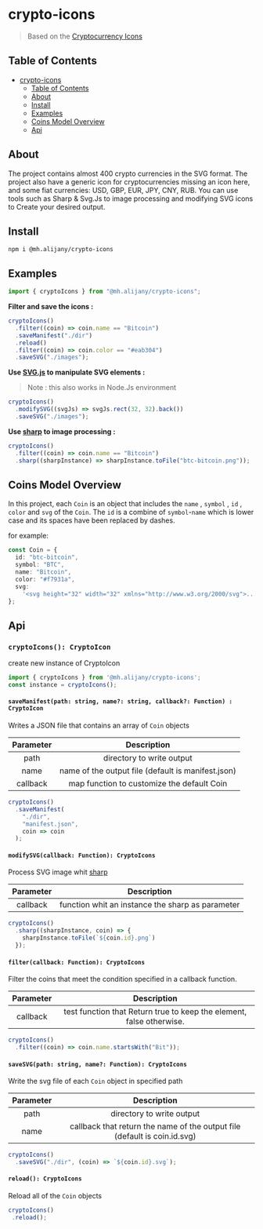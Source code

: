 # crypto-icons

> Based on the [Cryptocurrency Icons](https://github.com/spothq/cryptocurrency-icons)

## Table of Contents

- [crypto-icons](#crypto-icons)
  - [Table of Contents](#table-of-contents)
  - [About](#about)
  - [Install](#install)
  - [Examples](#examples)
  - [Coins Model Overview](#coins-model-overview)
  - [Api](#api)

## About

The project contains almost 400 crypto currencies in the SVG format.
The project also have a generic icon for cryptocurrencies missing an icon here, and some fiat currencies: USD, GBP, EUR, JPY, CNY, RUB.
You can use tools such as Sharp & Svg.Js to image processing and modifying SVG icons to Create your desired output.

## Install

```properties
npm i @mh.alijany/crypto-icons
```

## Examples

```typescript
import { cryptoIcons } from "@mh.alijany/crypto-icons";
```

**Filter and save the icons :**

```typescript
cryptoIcons()
  .filter((coin) => coin.name == "Bitcoin")
  .saveManifest("./dir")
  .reload()
  .filter((coin) => coin.color == "#eab304")
  .saveSVG("./images");
```

**Use [SVG.js](https://svgjs.com/) to manipulate SVG elements :**

> Note : this also works in Node.Js environment

```typescript
cryptoIcons()
  .modifySVG((svgJs) => svgJs.rect(32, 32).back())
  .saveSVG("./images");
```

**Use [sharp](https://sharp.pixelplumbing.com/) to image processing :**

```typescript
cryptoIcons()
  .filter((coin) => coin.name == "Bitcoin")
  .sharp((sharpInstance) => sharpInstance.toFile("btc-bitcoin.png"));
```

## Coins Model Overview

In this project, each `Coin` is an object that includes the `name` , `symbol` , `id` , `color` and `svg` of the `Coin`.
The `id` is a combine of `symbol`-`name` which is lower case and its spaces have been replaced by dashes.

for example:

```typescript
const Coin = {
  id: "btc-bitcoin",
  symbol: "BTC",
  name: "Bitcoin",
  color: "#f7931a",
  svg:
    '<svg height="32" width="32" xmlns="http://www.w3.org/2000/svg">...</svg>',
};
```

## Api

### `cryptoIcons(): CryptoIcon`

create new instance of CryptoIcon

```typescript
import { cryptoIcons } from '@mh.alijany/crypto-icons';
const instance = cryptoIcons();
```

#### `saveManifest(path: string, name?: string, callback?: Function) : CryptoIcon`

Writes a JSON file that contains an array of ‍‍`Coin` objects

| Parameter |                       Description                      |
|:---------:|:------------------------------------------------------:|
|    path   |                directory to write output               |
|    name   |   name of the output file (default is manifest.json)   |
|  callback |       map function to customize the default Coin       |

```typescript
cryptoIcons()
  .saveManifest(
    "./dir",
    "manifest.json", 
    coin => coin
  );
```

#### `modifySVG(callback: Function): CryptoIcons`

Process SVG image whit [sharp](https://sharp.pixelplumbing.com/)

| Parameter |                   Description                    |
|:---------:|:------------------------------------------------:|
|  callback | function whit an instance the sharp as parameter |

```typescript
cryptoIcons()
  .sharp((sharpInstance, coin) => {
    sharpInstance.toFile(`${coin.id}.png`)
  });
```

#### `filter(callback: Function): CryptoIcons`

Filter the coins that meet the condition specified in a callback function.

| Parameter |                             Description                              |
|:---------:|:--------------------------------------------------------------------:|
|  callback | test function that Return true to keep the element, false otherwise. |

```typescript
cryptoIcons()
  .filter((coin) => coin.name.startsWith("Bit"));
```

#### `saveSVG(path: string, name?: Function): CryptoIcons`

Write the svg file of each `Coin` object in specified path

| Parameter |                                Description                                |
|:---------:|:-------------------------------------------------------------------------:|
|    path   |                         directory to write output                         |
|    name   | callback that return the name of the output file (default is coin.id.svg) |

```typescript
cryptoIcons()
  .saveSVG("./dir", (coin) => `${coin.id}.svg`);
```

#### `reload(): CryptoIcons`

 Reload all of the `Coin` objects

 ```typescript
cryptoIcons()
  .reload();
```
